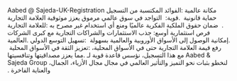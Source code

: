 Aabed @ Sajeda-UK-Registration
الفوائد المكتسبة من التسجيل‎:‎
مكانة عالمية قوية: ‏
التواجد في سوق عالمي مرموق يعزز موثوقية العلامة التجارية‎.‎
‎ 
حماية قانونية للعلامة التجارية‎: ‎‏ ‏
ضمان حقوق الملكية الفكرية عالميًا ومنع أي استخدام غير مصرح به‎.‎
‎ 
فرص استثمارية أوسع:‏
جذب الاستثمارات والشراكات التجارية مع كبرى الشركات العالمية‎. 
تسهيل التوسع الدولي‎: ‎
إمكانية الوصول إلى الأسواق الأوروبية والعالمية بسهولة‎.‎
‎ 
تعزيز الثقة في الأسواق المحلية‎: ‎
رفع قيمة العلامة التجارية حتى في الأسواق المحلية، مما يعزز مصداقيتها وتنافسيتها‎.‎
مع هذا التسجيل، نؤسس قاعدة قوية لـ‎ Aabed & Sajeda Group
لنخطو بثبات نحو التميز والتأثير العالمي في مجال مجال الأزياء، الجمال، والعناية الفاخرة .‏


